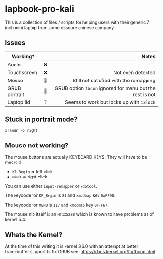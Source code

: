 # lapbook-pro-kali
This is a collection of files / scripts for helping users with their generic 7 inch mini laptop from some obscure chinese company.

## Issues

| Working?      |     | Notes                                                    |
| ------------- |:---:| --------------------------------------------------------:|
| Audio         | ❌   |                                                          |
| Touchscreen   | ❌   | Not even detected                                        |
| Mouse         | 🚧  | Still not satisfied with the remapping                   |
| GRUB portrait | 🚧  | GRUB option `fbcon` ignored for menu but the rest is not |
| Laptop lid    | ❔   | Seems to work but locks up with `i3lock`                 |

## Stuck in portrait mode? 
`xrandr -o right` 

## Mouse not working?
The mouse buttons are actually KEYBOARD KEYS. They will have to be macro'd:

- `KP_Begin` => left click 
- `MENU` => right click

You can use either `input-remapper` or `xdotool`. 

The keycode for `KP_Begin` is `84` and `xmodmap` key `0xFF9D`.

The keycode for `MENU` is  `117` and `xmodmap` key `0xFF67`.

The mouse nib itself is an `HTIX5288` which is known to have problems as of kernel 5.4.

## Whats the Kernel?
At the time of this writing it is kernel 3.6.0 with an attempt at better framebuffer support to fix GRUB see: https://docs.kernel.org/fb/fbcon.html
